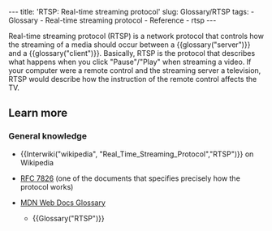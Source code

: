 --- title: 'RTSP: Real-time streaming protocol' slug: Glossary/RTSP tags: - Glossary - Real-time streaming protocol - Reference - rtsp ---

Real-time streaming protocol (RTSP) is a network protocol that controls how the streaming of a media should occur between a {{glossary("server")}} and a {{glossary("client")}}. Basically, RTSP is the protocol that describes what happens when you click "Pause"/"Play" when streaming a video. If your computer were a remote control and the streaming server a television, RTSP would describe how the instruction of the remote control affects the TV.

## Learn more

### General knowledge

- {{Interwiki("wikipedia", "Real\_Time\_Streaming\_Protocol","RTSP")}} on Wikipedia
- [RFC 7826](https://datatracker.ietf.org/doc/html/rfc7826) (one of the documents that specifies precisely how the protocol works)

- [MDN Web Docs Glossary](/en-US/docs/Glossary)
  - {{Glossary("RTSP")}}
